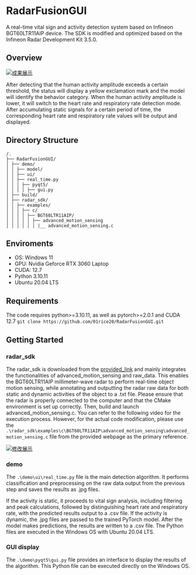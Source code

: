 # RadarFusionGUI
A real-time vital sign and activity detection system based on Infineon BGT60LTR11AIP device. The SDK is modified and optimized based on the Infineon Radar Development Kit 3.5.0.

## Overview

[![成果展示](https://img.youtube.com/vi/KkI8NtZr3IY/0.jpg)](https://www.youtube.com/watch?v=KkI8NtZr3IY)


After detecting that the human activity amplitude exceeds a certain threshold, the status will display a yellow exclamation mark and the model will identify the behavior category.
When the human activity amplitude is lower, it will switch to the heart rate and respiratory rate detection mode. After accumulating static signals for a certain period of time, the corresponding heart rate and respiratory rate values will be output and displayed.

## Directory Structure
```
/.
├── RadarFusionGUI/
│ ├── demo/
│ │ ├── model/
│ │ ├── ui/
│ │ ├── real_time.py
│ │ │ ├── pyqt5/
│ │ │ │ ├── gui.py
│ ├── build/
│ ├── radar_sdk/
│ │ ├── examples/
│ │ │ ├── c/
│ │ │ │ ├── BGT60LTR11AIP/
│ │ │ │ │ ├── advanced_motion_sensing
│ │ │ │ │ │ |__ advanced_motion_sensing.c
```
## Enviroments
- OS: Windows 11
- GPU: Nvidia Geforce RTX 3060 Laptop
- CUDA: 12.7
- Python 3.10.11
- Ubuntu 20.04 LTS

## Requirements
The code requires python>=3.10.11, as well as pytorch>=2.0.1 and CUDA 12.7
`git clone https://github.com/01rice20/RadarFusionGUI.git`

## Getting Started
### radar_sdk
The radar_sdk is downloaded from the [provided_link](https://softwaretools.infineon.com/tools/com.ifx.tb.tool.ifxradarsdk) and mainly integrates the functionalities of advanced_motion_sensing and raw_data. This enables the BGT60LTR11AIP millimeter-wave radar to perform real-time object motion sensing, while annotating and outputting the radar raw data for both static and dynamic activities of the object to a .txt file.
Please ensure that the radar is properly connected to the computer and that the CMake environment is set up correctly. Then, build and launch advanced_motion_sensing.c. You can refer to the following video for the execution process. However, for the actual code modification, please use the `.\radar_sdk\examples\c\BGT60LTR11AIP\advanced_motion_sensing\advanced_motion_sensing.c` file from the provided webpage as the primary reference.

[![修改展示](https://img.youtube.com/vi/EmWcC_XyXQk/0.jpg)](https://www.youtube.com/watch?v=EmWcC_XyXQk)


### demo
The `.\demo\ui\real_time.py` file is the main detection algorithm. It performs classification and preprocessing on the raw data output from the previous step and saves the results as .jpg files.

If the activity is static, it proceeds to vital sign analysis, including filtering and peak calculations, followed by distinguishing heart rate and respiratory rate, with the predicted results output to a .csv file.
If the activity is dynamic, the .jpg files are passed to the trained PyTorch model. After the model makes predictions, the results are written to a .csv file.
The Python files are executed in the Windows OS with Ubuntu 20.04 LTS.

### GUI display
The `.\demo\pyqt5\gui.py` file provides an interface to display the results of the algorithm. This Python file can be executed directly on the Windows OS.






